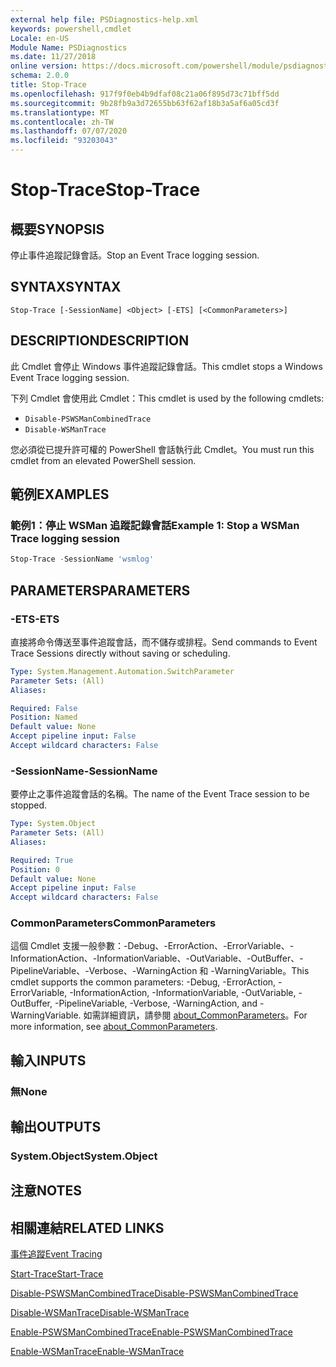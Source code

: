 ```yaml
---
external help file: PSDiagnostics-help.xml
keywords: powershell,cmdlet
Locale: en-US
Module Name: PSDiagnostics
ms.date: 11/27/2018
online version: https://docs.microsoft.com/powershell/module/psdiagnostics/stop-trace?view=powershell-5.1&WT.mc_id=ps-gethelp
schema: 2.0.0
title: Stop-Trace
ms.openlocfilehash: 917f9f0eb4b9dfaf08c21a06f895d73c71bff5dd
ms.sourcegitcommit: 9b28fb9a3d72655bb63f62af18b3a5af6a05cd3f
ms.translationtype: MT
ms.contentlocale: zh-TW
ms.lasthandoff: 07/07/2020
ms.locfileid: "93203043"
---
```

# <span data-ttu-id="6094d-103">Stop-Trace</span><span class="sxs-lookup"><span data-stu-id="6094d-103">Stop-Trace</span></span>

## <span data-ttu-id="6094d-104">概要</span><span class="sxs-lookup"><span data-stu-id="6094d-104">SYNOPSIS</span></span>
<span data-ttu-id="6094d-105">停止事件追蹤記錄會話。</span><span class="sxs-lookup"><span data-stu-id="6094d-105">Stop an Event Trace logging session.</span></span>

## <span data-ttu-id="6094d-106">SYNTAX</span><span class="sxs-lookup"><span data-stu-id="6094d-106">SYNTAX</span></span>

```
Stop-Trace [-SessionName] <Object> [-ETS] [<CommonParameters>]
```

## <span data-ttu-id="6094d-107">DESCRIPTION</span><span class="sxs-lookup"><span data-stu-id="6094d-107">DESCRIPTION</span></span>

<span data-ttu-id="6094d-108">此 Cmdlet 會停止 Windows 事件追蹤記錄會話。</span><span class="sxs-lookup"><span data-stu-id="6094d-108">This cmdlet stops a Windows Event Trace logging session.</span></span>

<span data-ttu-id="6094d-109">下列 Cmdlet 會使用此 Cmdlet：</span><span class="sxs-lookup"><span data-stu-id="6094d-109">This cmdlet is used by the following cmdlets:</span></span>

- `Disable-PSWSManCombinedTrace`
- `Disable-WSManTrace`

<span data-ttu-id="6094d-110">您必須從已提升許可權的 PowerShell 會話執行此 Cmdlet。</span><span class="sxs-lookup"><span data-stu-id="6094d-110">You must run this cmdlet from an elevated PowerShell session.</span></span>

## <span data-ttu-id="6094d-111">範例</span><span class="sxs-lookup"><span data-stu-id="6094d-111">EXAMPLES</span></span>

### <span data-ttu-id="6094d-112">範例1：停止 WSMan 追蹤記錄會話</span><span class="sxs-lookup"><span data-stu-id="6094d-112">Example 1: Stop a WSMan Trace logging session</span></span>

```powershell
Stop-Trace -SessionName 'wsmlog'
```

## <span data-ttu-id="6094d-113">PARAMETERS</span><span class="sxs-lookup"><span data-stu-id="6094d-113">PARAMETERS</span></span>

### <span data-ttu-id="6094d-114">-ETS</span><span class="sxs-lookup"><span data-stu-id="6094d-114">-ETS</span></span>
<span data-ttu-id="6094d-115">直接將命令傳送至事件追蹤會話，而不儲存或排程。</span><span class="sxs-lookup"><span data-stu-id="6094d-115">Send commands to Event Trace Sessions directly without saving or scheduling.</span></span>

```yaml
Type: System.Management.Automation.SwitchParameter
Parameter Sets: (All)
Aliases:

Required: False
Position: Named
Default value: None
Accept pipeline input: False
Accept wildcard characters: False
```

### <span data-ttu-id="6094d-116">-SessionName</span><span class="sxs-lookup"><span data-stu-id="6094d-116">-SessionName</span></span>
<span data-ttu-id="6094d-117">要停止之事件追蹤會話的名稱。</span><span class="sxs-lookup"><span data-stu-id="6094d-117">The name of the Event Trace session to be stopped.</span></span>

```yaml
Type: System.Object
Parameter Sets: (All)
Aliases:

Required: True
Position: 0
Default value: None
Accept pipeline input: False
Accept wildcard characters: False
```

### <span data-ttu-id="6094d-118">CommonParameters</span><span class="sxs-lookup"><span data-stu-id="6094d-118">CommonParameters</span></span>
<span data-ttu-id="6094d-119">這個 Cmdlet 支援一般參數：-Debug、-ErrorAction、-ErrorVariable、-InformationAction、-InformationVariable、-OutVariable、-OutBuffer、-PipelineVariable、-Verbose、-WarningAction 和 -WarningVariable。</span><span class="sxs-lookup"><span data-stu-id="6094d-119">This cmdlet supports the common parameters: -Debug, -ErrorAction, -ErrorVariable, -InformationAction, -InformationVariable, -OutVariable, -OutBuffer, -PipelineVariable, -Verbose, -WarningAction, and -WarningVariable.</span></span> <span data-ttu-id="6094d-120">如需詳細資訊，請參閱 [about_CommonParameters](https://go.microsoft.com/fwlink/?LinkID=113216)。</span><span class="sxs-lookup"><span data-stu-id="6094d-120">For more information, see [about_CommonParameters](https://go.microsoft.com/fwlink/?LinkID=113216).</span></span>

## <span data-ttu-id="6094d-121">輸入</span><span class="sxs-lookup"><span data-stu-id="6094d-121">INPUTS</span></span>

### <span data-ttu-id="6094d-122">無</span><span class="sxs-lookup"><span data-stu-id="6094d-122">None</span></span>

## <span data-ttu-id="6094d-123">輸出</span><span class="sxs-lookup"><span data-stu-id="6094d-123">OUTPUTS</span></span>

### <span data-ttu-id="6094d-124">System.Object</span><span class="sxs-lookup"><span data-stu-id="6094d-124">System.Object</span></span>

## <span data-ttu-id="6094d-125">注意</span><span class="sxs-lookup"><span data-stu-id="6094d-125">NOTES</span></span>

## <span data-ttu-id="6094d-126">相關連結</span><span class="sxs-lookup"><span data-stu-id="6094d-126">RELATED LINKS</span></span>

[<span data-ttu-id="6094d-127">事件追蹤</span><span class="sxs-lookup"><span data-stu-id="6094d-127">Event Tracing</span></span>](/windows/desktop/ETW/event-tracing-portal)

[<span data-ttu-id="6094d-128">Start-Trace</span><span class="sxs-lookup"><span data-stu-id="6094d-128">Start-Trace</span></span>](start-trace.md)

[<span data-ttu-id="6094d-129">Disable-PSWSManCombinedTrace</span><span class="sxs-lookup"><span data-stu-id="6094d-129">Disable-PSWSManCombinedTrace</span></span>](Disable-PSWSManCombinedTrace.md)

[<span data-ttu-id="6094d-130">Disable-WSManTrace</span><span class="sxs-lookup"><span data-stu-id="6094d-130">Disable-WSManTrace</span></span>](Disable-WSManTrace.md)

[<span data-ttu-id="6094d-131">Enable-PSWSManCombinedTrace</span><span class="sxs-lookup"><span data-stu-id="6094d-131">Enable-PSWSManCombinedTrace</span></span>](Enable-PSWSManCombinedTrace.md)

[<span data-ttu-id="6094d-132">Enable-WSManTrace</span><span class="sxs-lookup"><span data-stu-id="6094d-132">Enable-WSManTrace</span></span>](Enable-WSManTrace.md)
